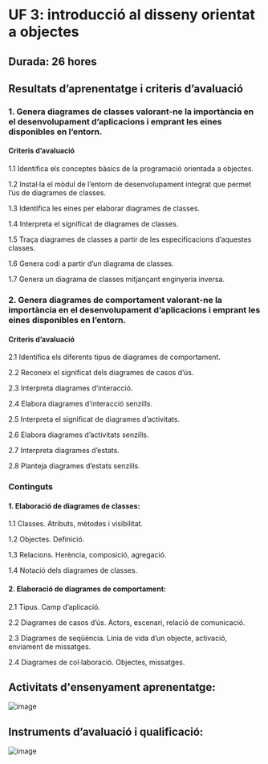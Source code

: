 # UF 3: introducció al disseny orientat a objectes 

## Durada: 26 hores 

## Resultats d’aprenentatge i criteris d’avaluació 

### 1. Genera diagrames de classes valorant-ne la importància en el desenvolupament d’aplicacions i emprant les eines disponibles en l’entorn. 

#### Criteris d’avaluació 

1.1 Identifica els conceptes bàsics de la programació orientada a objectes. 

1.2 Instal·la el mòdul de l’entorn de desenvolupament integrat que permet l’ús de diagrames de classes. 

1.3 Identifica les eines per elaborar diagrames de classes. 

1.4 Interpreta el significat de diagrames de classes. 

1.5 Traça diagrames de classes a partir de les especificacions d’aquestes classes. 

1.6 Genera codi a partir d’un diagrama de classes. 

1.7 Genera un diagrama de classes mitjançant enginyeria inversa. 

### 2. Genera diagrames de comportament valorant-ne la importància en el desenvolupament d’aplicacions i emprant les eines disponibles en l’entorn. 

#### Criteris d’avaluació 

2.1 Identifica els diferents tipus de diagrames de comportament. 

2.2 Reconeix el significat dels diagrames de casos d’ús. 

2.3 Interpreta diagrames d’interacció. 

2.4 Elabora diagrames d’interacció senzills. 

2.5 Interpreta el significat de diagrames d’activitats. 

2.6 Elabora diagrames d’activitats senzills. 

2.7 Interpreta diagrames d’estats. 

2.8 Planteja diagrames d’estats senzills. 

### Continguts 

#### 1. Elaboració de diagrames de classes: 

1.1 Classes. Atributs, mètodes i visibilitat. 

1.2 Objectes. Definició. 

1.3 Relacions. Herència, composició, agregació. 

1.4 Notació dels diagrames de classes. 

#### 2. Elaboració de diagrames de comportament: 

2.1 Tipus. Camp d’aplicació. 

2.2 Diagrames de casos d’ús. Actors, escenari, relació de comunicació. 

2.3 Diagrames de seqüència. Línia de vida d’un objecte, activació, enviament de missatges. 

2.4 Diagrames de col·laboració. Objectes, missatges. 


## Activitats d'ensenyament aprenentatge:

![image](https://user-images.githubusercontent.com/110727546/220402460-449a7df9-c4d8-4c48-b032-a1db59aca2eb.png)

## Instruments d’avaluació i qualificació:

![image](https://user-images.githubusercontent.com/110727546/220402543-f4a37f33-86f8-44ee-9f13-ccfaf95cffbe.png)

